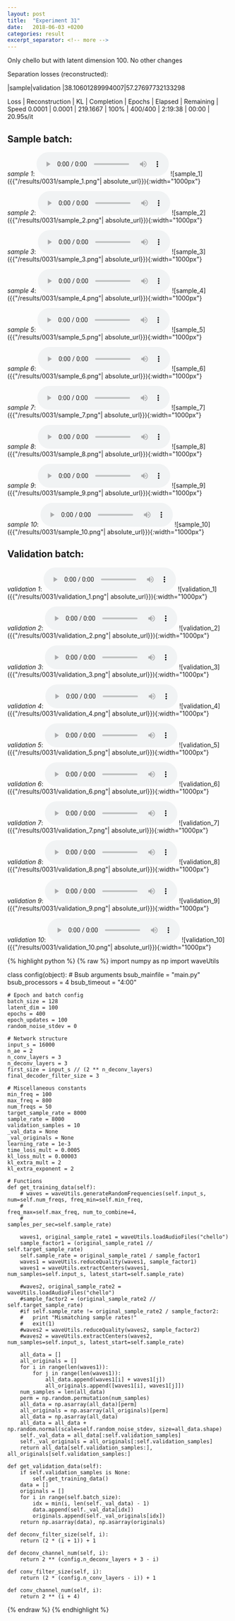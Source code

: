 ```yaml
---
layout: post
title:  "Experiment 31"
date:   2018-06-03 +0200
categories: result
excerpt_separator: <!-- more -->
---
```

Only chello but with latent dimension 100. No other changes

Separation losses (reconstructed):

|sample|validation
|38.10601289994007|57.27697732133298

Loss | Reconstruction | KL | Completion | Epochs | Elapsed | Remaining | Speed
0.0001 | 0.0001 | 219.1667 | 100% | 400/400 | 2:19:38 | 00:00 | 20.95s/it<!-- more -->

## **Sample batch**:
_sample 1_:
<audio src="/ResultsOverview/results/0031/sample_1.wav" controls preload></audio>
![sample_1]({{"/results/0031/sample_1.png"| absolute_url}}){:width="1000px"}

_sample 2_:
<audio src="/ResultsOverview/results/0031/sample_2.wav" controls preload></audio>
![sample_2]({{"/results/0031/sample_2.png"| absolute_url}}){:width="1000px"}

_sample 3_:
<audio src="/ResultsOverview/results/0031/sample_3.wav" controls preload></audio>
![sample_3]({{"/results/0031/sample_3.png"| absolute_url}}){:width="1000px"}

_sample 4_:
<audio src="/ResultsOverview/results/0031/sample_4.wav" controls preload></audio>
![sample_4]({{"/results/0031/sample_4.png"| absolute_url}}){:width="1000px"}

_sample 5_:
<audio src="/ResultsOverview/results/0031/sample_5.wav" controls preload></audio>
![sample_5]({{"/results/0031/sample_5.png"| absolute_url}}){:width="1000px"}

_sample 6_:
<audio src="/ResultsOverview/results/0031/sample_6.wav" controls preload></audio>
![sample_6]({{"/results/0031/sample_6.png"| absolute_url}}){:width="1000px"}

_sample 7_:
<audio src="/ResultsOverview/results/0031/sample_7.wav" controls preload></audio>
![sample_7]({{"/results/0031/sample_7.png"| absolute_url}}){:width="1000px"}

_sample 8_:
<audio src="/ResultsOverview/results/0031/sample_8.wav" controls preload></audio>
![sample_8]({{"/results/0031/sample_8.png"| absolute_url}}){:width="1000px"}

_sample 9_:
<audio src="/ResultsOverview/results/0031/sample_9.wav" controls preload></audio>
![sample_9]({{"/results/0031/sample_9.png"| absolute_url}}){:width="1000px"}

_sample 10_:
<audio src="/ResultsOverview/results/0031/sample_10.wav" controls preload></audio>
![sample_10]({{"/results/0031/sample_10.png"| absolute_url}}){:width="1000px"}

## **Validation batch**:
_validation 1_:
<audio src="/ResultsOverview/results/0031/validation_1.wav" controls preload></audio>
![validation_1]({{"/results/0031/validation_1.png"| absolute_url}}){:width="1000px"}

_validation 2_:
<audio src="/ResultsOverview/results/0031/validation_2.wav" controls preload></audio>
![validation_2]({{"/results/0031/validation_2.png"| absolute_url}}){:width="1000px"}

_validation 3_:
<audio src="/ResultsOverview/results/0031/validation_3.wav" controls preload></audio>
![validation_3]({{"/results/0031/validation_3.png"| absolute_url}}){:width="1000px"}

_validation 4_:
<audio src="/ResultsOverview/results/0031/validation_4.wav" controls preload></audio>
![validation_4]({{"/results/0031/validation_4.png"| absolute_url}}){:width="1000px"}

_validation 5_:
<audio src="/ResultsOverview/results/0031/validation_5.wav" controls preload></audio>
![validation_5]({{"/results/0031/validation_5.png"| absolute_url}}){:width="1000px"}

_validation 6_:
<audio src="/ResultsOverview/results/0031/validation_6.wav" controls preload></audio>
![validation_6]({{"/results/0031/validation_6.png"| absolute_url}}){:width="1000px"}

_validation 7_:
<audio src="/ResultsOverview/results/0031/validation_7.wav" controls preload></audio>
![validation_7]({{"/results/0031/validation_7.png"| absolute_url}}){:width="1000px"}

_validation 8_:
<audio src="/ResultsOverview/results/0031/validation_8.wav" controls preload></audio>
![validation_8]({{"/results/0031/validation_8.png"| absolute_url}}){:width="1000px"}

_validation 9_:
<audio src="/ResultsOverview/results/0031/validation_9.wav" controls preload></audio>
![validation_9]({{"/results/0031/validation_9.png"| absolute_url}}){:width="1000px"}

_validation 10_:
<audio src="/ResultsOverview/results/0031/validation_10.wav" controls preload></audio>
![validation_10]({{"/results/0031/validation_10.png"| absolute_url}}){:width="1000px"}


{% highlight python %}
{% raw %}
import numpy as np
import waveUtils


class config(object):
	# Bsub arguments
	bsub_mainfile = "main.py"
	bsub_processors = 4
	bsub_timeout = "4:00"

	# Epoch and batch config
	batch_size = 128
	latent_dim = 100
	epochs = 400
	epoch_updates = 100
	random_noise_stdev = 0

	# Network structure
	input_s = 16000
	n_ae = 2
	n_conv_layers = 3
	n_deconv_layers = 3
	first_size = input_s // (2 ** n_deconv_layers)
	final_decoder_filter_size = 3

	# Miscellaneous constants
	min_freq = 100
	max_freq = 800
	num_freqs = 50
	target_sample_rate = 8000
	sample_rate = 8000
	validation_samples = 10
	_val_data = None
	_val_originals = None
	learning_rate = 1e-3
	time_loss_mult = 0.0005
	kl_loss_mult = 0.00003
	kl_extra_mult = 2
	kl_extra_exponent = 2

	# Functions
	def get_training_data(self):
		# waves = waveUtils.generateRandomFrequencies(self.input_s, num=self.num_freqs, freq_min=self.min_freq,
		#                                            freq_max=self.max_freq, num_to_combine=4,
		#                                            samples_per_sec=self.sample_rate)

		waves1, original_sample_rate1 = waveUtils.loadAudioFiles("chello")
		sample_factor1 = (original_sample_rate1 // self.target_sample_rate)
		self.sample_rate = original_sample_rate1 / sample_factor1
		waves1 = waveUtils.reduceQuality(waves1, sample_factor1)
		waves1 = waveUtils.extractCenters(waves1, num_samples=self.input_s, latest_start=self.sample_rate)

		#waves2, original_sample_rate2 = waveUtils.loadAudioFiles("chello")
		#sample_factor2 = (original_sample_rate2 // self.target_sample_rate)
		#if self.sample_rate != original_sample_rate2 / sample_factor2:
		#	print "Mismatching sample rates!"
		#	exit(1)
		#waves2 = waveUtils.reduceQuality(waves2, sample_factor2)
		#waves2 = waveUtils.extractCenters(waves2, num_samples=self.input_s, latest_start=self.sample_rate)

		all_data = []
		all_originals = []
		for i in range(len(waves1)):
			for j in range(len(waves1)):
				all_data.append(waves1[i] + waves1[j])
				all_originals.append([waves1[i], waves1[j]])
		num_samples = len(all_data)
		perm = np.random.permutation(num_samples)
		all_data = np.asarray(all_data)[perm]
		all_originals = np.asarray(all_originals)[perm]
		all_data = np.asarray(all_data)
		all_data = all_data + np.random.normal(scale=self.random_noise_stdev, size=all_data.shape)
		self._val_data = all_data[:self.validation_samples]
		self._val_originals = all_originals[:self.validation_samples]
		return all_data[self.validation_samples:], all_originals[self.validation_samples:]

	def get_validation_data(self):
		if self.validation_samples is None:
			self.get_training_data()
		data = []
		originals = []
		for i in range(self.batch_size):
			idx = min(i, len(self._val_data) - 1)
			data.append(self._val_data[idx])
			originals.append(self._val_originals[idx])
		return np.asarray(data), np.asarray(originals)

	def deconv_filter_size(self, i):
		return (2 * (i + 1)) + 1

	def deconv_channel_num(self, i):
		return 2 ** (config.n_deconv_layers + 3 - i)

	def conv_filter_size(self, i):
		return (2 * (config.n_conv_layers - i)) + 1

	def conv_channel_num(self, i):
		return 2 ** (i + 4)

{% endraw %}
{% endhighlight %}
